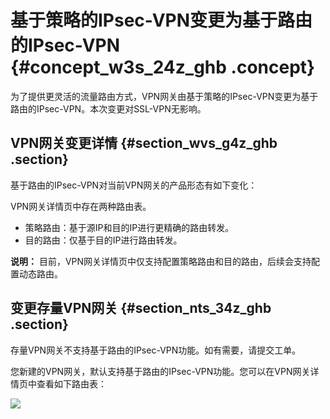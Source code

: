 # 基于策略的IPsec-VPN变更为基于路由的IPsec-VPN {#concept_w3s_24z_ghb .concept}

为了提供更灵活的流量路由方式，VPN网关由基于策略的IPsec-VPN变更为基于路由的IPsec-VPN。本次变更对SSL-VPN无影响。

## VPN网关变更详情 {#section_wvs_g4z_ghb .section}

基于路由的IPsec-VPN对当前VPN网关的产品形态有如下变化：

VPN网关详情页中存在两种路由表。

-   策略路由：基于源IP和目的IP进行更精确的路由转发。
-   目的路由：仅基于目的IP进行路由转发。

**说明：** 目前，VPN网关详情页中仅支持配置策略路由和目的路由，后续会支持配置动态路由。

## 变更存量VPN网关 {#section_nts_34z_ghb .section}

存量VPN网关不支持基于路由的IPsec-VPN功能。如有需要，请提交工单。

您新建的VPN网关，默认支持基于路由的IPsec-VPN功能。您可以在VPN网关详情页中查看如下路由表：

![](http://static-aliyun-doc.oss-cn-hangzhou.aliyuncs.com/assets/img/150978/156047712842114_zh-CN.png)

